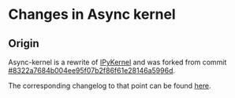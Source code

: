 # Changes in Async kernel

## Origin

Async-kernel is a rewrite of [IPyKernel](https://github.com/ipython/ipykernel) and was forked from commit [#8322a7684b004ee95f07b2f86f61e28146a5996d](https://github.com/ipython/ipykernel/commit/8322a7684b004ee95f07b2f86f61e28146a5996d).

The corresponding changelog to that point can be found [here](https://ipykernel.readthedocs.io/en/stable/changelog.html#id2).

